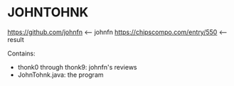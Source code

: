 # JOHNTOHNK

https://github.com/johnfn <-- johnfn
https://chipscompo.com/entry/550 <-- result

Contains:
 - thonk0 through thonk9: johnfn's reviews
 - JohnTohnk.java: the program
